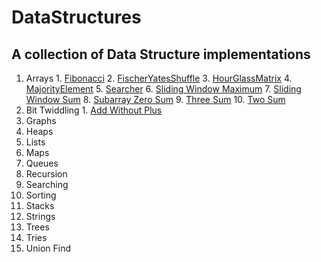 # DataStructures
## A collection of Data Structure implementations

1. Arrays
		1. [Fibonacci](https://github.com/pratikmurali/DataStructures/blob/master/src/com/pratik/datastructures/arrays/Fibonacci.java)
		2. [FischerYatesShuffle](https://github.com/pratikmurali/DataStructures/blob/master/src/com/pratik/datastructures/arrays/FischerYatesShuffle.java)
		3. [HourGlassMatrix](https://github.com/pratikmurali/DataStructures/blob/master/src/com/pratik/datastructures/arrays/HourGlassMatrix.java)
		4. [MajorityElement](https://github.com/pratikmurali/DataStructures/blob/master/src/com/pratik/datastructures/arrays/MajorityElement.java)
		5. [Searcher](https://github.com/pratikmurali/DataStructures/blob/master/src/com/pratik/datastructures/arrays/Searcher.java)
		6. [Sliding Window Maximum](https://github.com/pratikmurali/DataStructures/blob/master/src/com/pratik/datastructures/arrays/SlidingWindowMaximum.java)
		7. [Sliding Window Sum](https://github.com/pratikmurali/DataStructures/blob/master/src/com/pratik/datastructures/arrays/SlidingWindowSum.java)
		8. [Subarray Zero Sum](https://github.com/pratikmurali/DataStructures/blob/master/src/com/pratik/datastructures/arrays/SubarrayZeroSum.java)
		9. [Three Sum](https://github.com/pratikmurali/DataStructures/blob/master/src/com/pratik/datastructures/arrays/ThreeSum.java)
		10. [Two Sum](https://github.com/pratikmurali/DataStructures/blob/master/src/com/pratik/datastructures/arrays/TwoSum.java)
2. Bit Twiddling
		1. [Add Without Plus](https://github.com/pratikmurali/DataStructures/blob/master/src/com/pratik/datastructures/bittwiddle/AddWithoutPlus.java)
3. Graphs
4. Heaps
5. Lists
6. Maps
7. Queues
8. Recursion
9. Searching
10. Sorting
11. Stacks
12. Strings
13. Trees
14. Tries
15. Union Find
